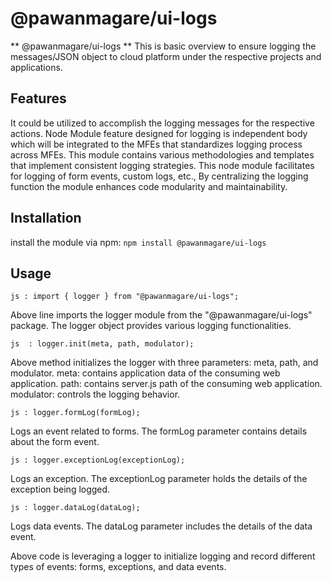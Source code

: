 # @pawanmagare/ui-logs

** @pawanmagare/ui-logs ** This is basic overview to ensure logging the messages/JSON object to cloud platform under the respective projects and applications.

## Features

It could be utilized to accomplish the logging messages for the respective actions.
Node Module feature designed for logging is independent body which will be integrated to the MFEs that standardizes logging process across MFEs. This module contains various methodologies and templates that implement consistent logging strategies. This node module facilitates for logging of form events, custom logs, etc., By centralizing the logging function the module enhances code modularity and maintainability.

## Installation

install the module via npm:
`npm install @pawanmagare/ui-logs`

## Usage

`js : import { logger } from "@pawanmagare/ui-logs"; `

Above line imports the logger module from the "@pawanmagare/ui-logs" package. The logger object provides various logging functionalities.

`js  : logger.init(meta, path, modulator); `

Above method initializes the logger with three parameters: meta, path, and modulator.
meta: contains application data of the consuming web application.
path: contains server.js path of the consuming web application.
modulator: controls the logging behavior.

`js : logger.formLog(formLog); `

Logs an event related to forms. The formLog parameter contains details about the form event.

`js : logger.exceptionLog(exceptionLog); `

Logs an exception. The exceptionLog parameter holds the details of the exception being logged.

`js : logger.dataLog(dataLog); `

Logs data events. The dataLog parameter includes the details of the data event.

Above code is leveraging a logger to initialize logging and record different types of events: forms, exceptions, and data events.


